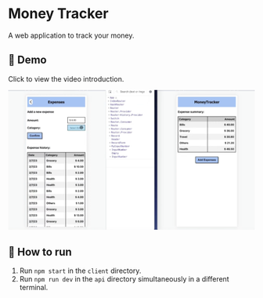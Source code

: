 #  Money Tracker

A web application to track your money.

## 📒 Demo

Click to view the video introduction.

[![IMAGE ALT TEXT HERE](img.png)](https://www.youtube.com/watch?v=8Z74b9XpRYo)

## 🏃 How to run

1. Run `npm start` in the `client` directory.
2. Run `npm run dev` in the `api` directory simultaneously in a different terminal.
